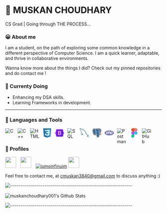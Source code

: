 # 👋 MUSKAN CHOUDHARY

CS Grad | Going through THE PROCESS...

### 😀 About me

I am a student, on the path of exploring some common knowledge in a different perspective of Computer Science. I am a quick learner, adaptable, and thrive in collaborative environments.

Wanna know more about the things I did? Check out my pinned repositories and do contact me !

### 🤔 Currenty Doing

- Enhancing my DSA skills.
- Learning Frameworks in development.

---

### 🧰 Languages and Tools

<img align="left" alt="C" width="30px" style="padding-right:10px;" src="https://raw.githubusercontent.com/simple-icons/simple-icons/4779d7f93be120b9d22bd6896fe444a492015a55/icons/c.svg"/>
<img align="left" alt="C++" width="30px" style="padding-right:10px;" src="https://cdn.jsdelivr.net/gh/devicons/devicon/icons/cplusplus/cplusplus-line.svg"/>
<img align="left" alt="HTML" width="30px" style="padding-right:10px;" src="https://cdn.jsdelivr.net/gh/devicons/devicon/icons/html5/html5-plain.svg" />
<img align="left" alt="CSS" width="30px" style="padding-right:10px;" src="https://raw.githubusercontent.com/devicons/devicon/55609aa5bd817ff167afce0d965585c92040787a/icons/css3/css3-original.svg" />
<img align="left" alt="Bootstrap" width="30px" style="padding-right:10px;" src="https://raw.githubusercontent.com/devicons/devicon/55609aa5bd817ff167afce0d965585c92040787a/icons/bootstrap/bootstrap-original.svg" />
<img align="left" alt="SQL" width="30px" style="padding-right:10px;" src="https://www.svgrepo.com/svg/374093/sql" />
<img align="left" alt="MYSQL" width="30px" style="padding-right:10px;" src="https://raw.githubusercontent.com/devicons/devicon/55609aa5bd817ff167afce0d965585c92040787a/icons/mysql/mysql-original.svg" />
<img align="left" alt="PostgreSQL" width="30px" style="padding-right:10px;" src="https://raw.githubusercontent.com/devicons/devicon/55609aa5bd817ff167afce0d965585c92040787a/icons/postgresql/postgresql-original.svg" />
<img align="left" alt="PHP" width="30px" style="padding-right:10px;" src="https://raw.githubusercontent.com/devicons/devicon/55609aa5bd817ff167afce0d965585c92040787a/icons/php/php-plain.svg" />
<img align="left" alt="Postman" width="30px" style="padding-right:10px;" src="https://uxwing.com/wp-content/themes/uxwing/download/brands-and-social-media/postman-icon.png" />
<img align="left" alt="Figma" width="30px" style="padding-right:10px;" src="https://raw.githubusercontent.com/devicons/devicon/55609aa5bd817ff167afce0d965585c92040787a/icons/figma/figma-original.svg" />
<img align="left" alt="GitHub" width="30px" style="padding-right:10px;" src="https://cdn.jsdelivr.net/gh/devicons/devicon/icons/github/github-original.svg" />



<br />

#

### 📌 Profiles 

<!-- <a style="padding-right:10px;" href="https://dev.to/iumoinfinium" target="_blank"><img src="https://cdn-icons-png.flaticon.com/128/5969/5969023.png" width=35px height=35px></a> -->
<!-- <a style="padding-right:10px;" href="https://instagram.com/iumo_yash" target="_blank"><img src="https://cdn-icons-png.flaticon.com/512/2111/2111463.png" width=35px height=35px></a> -->
<a style="padding-right:10px;" href=" https://twitter.com/BhalothiaMuskan" target="_blank"><img src="https://cdn-icons-png.flaticon.com/512/733/733579.png" width=35px height=35px></a>
<a style="padding-right:10px;" href="https://www.linkedin.com/in/muskan-choudhary-789759175/" target="_blank"><img src="https://cdn-icons-png.flaticon.com/512/174/174857.png" width=35px height=35px></a>
<a href="https://www.codechef.com/users/muskan003" target="_blank"><img src="https://upload.vectorlogo.zone/logos/codechef/images/c0290608-3c6b-406c-90ef-86e9200f383a.svg" alt="iumoinfinuim" width=35px height=35px ></a>
<a href="https://www.hackerrank.com/profile/cmuskan3840" target="_blank"><img src="https://cdn.worldvectorlogo.com/logos/hackerrank.svg" width=35px height=35px></a>

Feel free to contact me, at [cmuskan3840@gmail.com](mailto:cmuskan3840@gmail.com@gmail.com) to discuss anything :)

![-------------------------------------------------------------](https://raw.githubusercontent.com/andreasbm/readme/master/assets/lines/rainbow.png)

<img align="center" alt="muskanchoudhary001's  Github Stats" src="https://github-readme-stats-git-masterrstaa-rickstaa.vercel.app/api?username=muskanchoudhary001&show_icons=true&theme=radical&hide_border=true&count_private=true" />

![-------------------------------------------------------------](https://raw.githubusercontent.com/andreasbm/readme/master/assets/lines/rainbow.png)

<!-- ![](https://komarev.com/ghpvc/?username=iumoinfinium) -->
